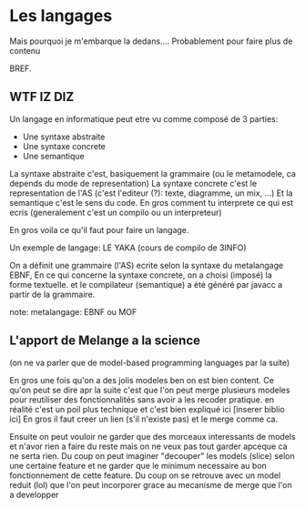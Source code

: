 Les langages
============

Mais pourquoi je m'embarque la dedans.... Probablement pour faire plus de contenu

BREF.

WTF IZ DIZ
----------

Un langage en informatique peut etre vu comme composé de 3 parties:
 - Une syntaxe abstraite
 - Une syntaxe concrete
 - Une semantique

La syntaxe abstraite c'est, basiquement la grammaire (ou le metamodele, ca depends du mode de representation)
La syntaxe concrete c'est le representation de l'AS (c'est l'editeur (?): texte, diagramme, un mix, ...)
Et la semantique c'est le sens du code. En gros comment tu interprete ce qui est ecris (generalement c'est un compilo ou un interpreteur)

En gros voila ce qu'il faut pour faire un langage.

Un exemple de langage: 
 LE YAKA (cours de compilo de 3INFO)

 On a définit une grammaire (l'AS) ecrite selon la syntaxe du metalangage EBNF,
 En ce qui concerne la syntaxe concrete, on a choisi (imposé) la forme textuelle.
 et le compilateur (semantique) a été généré par javacc a partir de la grammaire.


note: metalangage: EBNF ou MOF


L'apport de Melange a la science
--------------------------------

(on ne va parler que de model-based programming languages par la suite)

En gros une fois qu'on a des jolis modeles ben on est bien content.
Ce qu'on peut se dire apr la suite c'est que l'on peut merge plusieurs modeles pour reutiliser des fonctionnalités sans avoir a les recoder
pratique.
en réalité c'est un poil plus technique et c'est bien expliqué ici [inserer biblio ici]
En gros il faut creer un lien (s'il n'existe pas) et le merge comme ca.

Ensuite on peut vouloir ne garder que des morceaux interessants de models et n'avor rien a faire du reste
mais on ne veux pas tout garder apceque ca ne serta rien.
Du coup on peut imaginer "decouper" les models (slice) selon une certaine feature et ne garder que le minimum necessaire au bon
fonctionnement de cette feature. Du coup on se retrouve avec un model reduit (lol) que l'on peut incorporer grace au mecanisme
de merge que l'on a developper 
